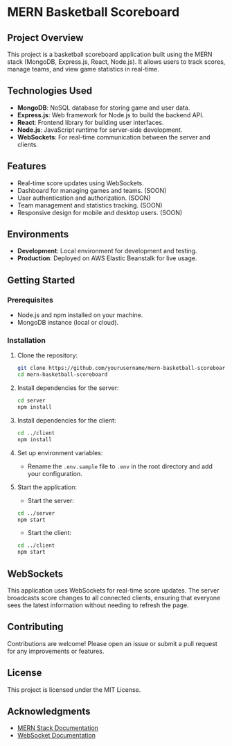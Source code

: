 # MERN Basketball Scoreboard

## Project Overview
This project is a basketball scoreboard application built using the MERN stack (MongoDB, Express.js, React, Node.js). It allows users to track scores, manage teams, and view game statistics in real-time.

## Technologies Used
- **MongoDB**: NoSQL database for storing game and user data.
- **Express.js**: Web framework for Node.js to build the backend API.
- **React**: Frontend library for building user interfaces.
- **Node.js**: JavaScript runtime for server-side development.
- **WebSockets**: For real-time communication between the server and clients.

## Features
- Real-time score updates using WebSockets.
- Dashboard for managing games and teams. (SOON)
- User authentication and authorization. (SOON)
- Team management and statistics tracking. (SOON)
- Responsive design for mobile and desktop users. (SOON)

## Environments
- **Development**: Local environment for development and testing.
- **Production**: Deployed on AWS Elastic Beanstalk for live usage.

## Getting Started
### Prerequisites
- Node.js and npm installed on your machine.
- MongoDB instance (local or cloud).

### Installation
1. Clone the repository:
   ```bash
   git clone https://github.com/yourusername/mern-basketball-scoreboard.git
   cd mern-basketball-scoreboard
   ```

2. Install dependencies for the server:
   ```bash
   cd server
   npm install
   ```

3. Install dependencies for the client:
   ```bash
   cd ../client
   npm install
   ```

4. Set up environment variables:
   - Rename the `.env.sample` file to `.env` in the root directory and add your configuration.

5. Start the application:
   - Start the server:
   ```bash
   cd ../server
   npm start
   ```
   - Start the client:
   ```bash
   cd ../client
   npm start
   ```

## WebSockets
This application uses WebSockets for real-time score updates. The server broadcasts score changes to all connected clients, ensuring that everyone sees the latest information without needing to refresh the page.

## Contributing
Contributions are welcome! Please open an issue or submit a pull request for any improvements or features.

## License
This project is licensed under the MIT License.

## Acknowledgments
- [MERN Stack Documentation](https://www.mongodb.com/mern-stack)
- [WebSocket Documentation](https://developer.mozilla.org/en-US/docs/Web/API/WebSockets_API)
